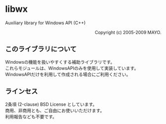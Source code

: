 # libwx
Auxiliary library for Windows API (C++)
<div style="text-align: right;">Copyright (c) 2005-2009 MAYO.</div>

## このライブラリについて
Windowsの機能を扱いやすくする補助ライブラリです。  
これらモジュールは、WindowsAPIのみを使用して実装しています。  
WindowsAPIだけを利用して作成される場合にご利用ください。  

## ラインセス
2条項 (2-clause) BSD License としています。  
商用、非商用とも、ご自由にお使いいただけます。  
利用報告なども不要です。

